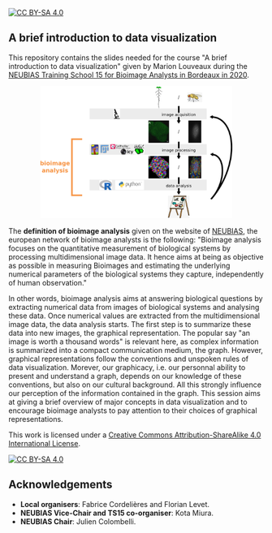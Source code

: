 [![CC BY-SA 4.0][cc-by-sa-shield]][cc-by-sa]

## A brief introduction to data visualization

This repository contains the slides needed for the course "A brief introduction to data visualization" given by Marion Louveaux during the [NEUBIAS Training School 15 for Bioimage Analysts in Bordeaux in 2020](http://eubias.org/NEUBIAS/training-schools/analysts/ts15-bordeaux-2020/).     


<p align="center">
  <img src="https://raw.githubusercontent.com/marionlouveaux/NEUBIAS_TS15_DataViz/master/images/bioimage_analysis_workflow.png" width="75%" />
</p>


The **definition of bioimage analysis** given on the website of [NEUBIAS](http://eubias.org/NEUBIAS/), the european network of bioimage analysts is the following: "Bioimage analysis focuses on the quantitative measurement of biological systems by processing multidimensional image data. It hence aims at being as objective as possible in measuring Bioimages and estimating the underlying numerical parameters of the biological systems they capture, independently of human observation."        

In other words, bioimage analysis aims at answering biological questions by extracting numerical data from images of biological systems and analysing these data. Once numerical values are extracted from the multidimensional image data, the data analysis starts. The first step is to summarize these data into new images, the graphical representation. The popular say "an image is worth a thousand words" is relevant here, as complex information is summarized into a compact communication medium, the graph. However, graphical representations follow the conventions and unspoken rules of data visualization. Morever, our graphicacy, i.e. our personnal ability to present and understand a graph, depends on our knowledge of these conventions, but also on our cultural background. All this strongly influence our perception of the information contained in the graph. This session aims at giving a brief overview of major concepts in data visualization and to encourage bioimage analysts to pay attention to their choices of graphical representations.

This work is licensed under a [Creative Commons Attribution-ShareAlike 4.0 International License][cc-by-sa].

[![CC BY-SA 4.0][cc-by-sa-image]][cc-by-sa]

[cc-by-sa]: http://creativecommons.org/licenses/by-sa/4.0/
[cc-by-sa-image]: https://licensebuttons.net/l/by-sa/4.0/88x31.png
[cc-by-sa-shield]: https://img.shields.io/badge/License-CC%20BY--SA%204.0-lightgrey.svg

 

## Acknowledgements

- **Local organisers**: Fabrice Cordelières and Florian Levet.       
- **NEUBIAS Vice-Chair and TS15 co-organiser**: Kota Miura.       
- **NEUBIAS Chair**: Julien Colombelli.         





